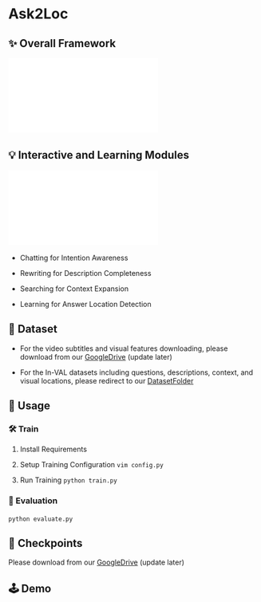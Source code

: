 # Ask2Loc

## ✨ Overall Framework
![framework](pics/framework.pdf)

## 💡 Interactive and Learning Modules
![framework](pics/method.pdf)

- Chatting for Intention Awareness

- Rewriting for Description Completeness

- Searching for Context Expansion

- Learning for Answer Location Detection

## 📕 Dataset
- For the video subtitles and visual features downloading, please download from our [GoogleDrive](https://anonymous.4open.science/r/Ask2Loc-480F) (update later)

- For the In-VAL datasets including questions, descriptions, context, and visual locations, please redirect to our [DatasetFolder](https://anonymous.4open.science/r/Ask2Loc-480F/dataset/)

## 🚀 Usage

### 🛠️ Train
1. Install Requirements

2. Setup Training Configuration
```vim config.py```


3. Run Training
```python train.py```

### 📜 Evaluation
```python evaluate.py```


## 📂 Checkpoints
Please download from our [GoogleDrive](https://anonymous.4open.science/r/Ask2Loc-480F) (update later)

## 🕹️ Demo
